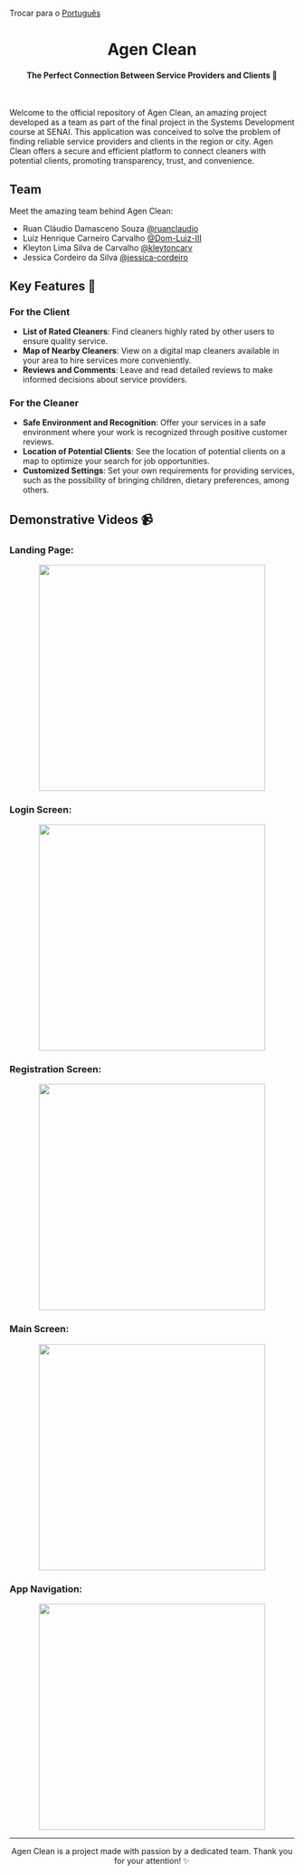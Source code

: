 Trocar para o [Português](README.md)

<div align="center">
<h1>Agen Clean</h1> 
<h4>The Perfect Connection Between Service Providers and Clients 🌟</h4> 
<br>
</div>

Welcome to the official repository of Agen Clean, an amazing project developed as a team as part of the final project in the Systems Development course at SENAI. This application was conceived to solve the problem of finding reliable service providers and clients in the region or city. Agen Clean offers a secure and efficient platform to connect cleaners with potential clients, promoting transparency, trust, and convenience.

## Team

Meet the amazing team behind Agen Clean:

- Ruan Cláudio Damasceno Souza [@ruanclaudio](https://github.com/ruanclaudio)
- Luiz Henrique Carneiro Carvalho [@Dom-Luiz-III](https://github.com/Dom-Luiz-III)
- Kleyton Lima Silva de Carvalho [@kleytoncarv](https://github.com/kleytoncarv)
- Jessica Cordeiro da Silva [@jessica-cordeiro](https://www.linkedin.com/in/jessica-cordeiro-744193239/)

## Key Features 🚀

### For the Client

- **List of Rated Cleaners**: Find cleaners highly rated by other users to ensure quality service.
- **Map of Nearby Cleaners**: View on a digital map cleaners available in your area to hire services more conveniently.
- **Reviews and Comments**: Leave and read detailed reviews to make informed decisions about service providers.

### For the Cleaner

- **Safe Environment and Recognition**: Offer your services in a safe environment where your work is recognized through positive customer reviews.
- **Location of Potential Clients**: See the location of potential clients on a map to optimize your search for job opportunities.
- **Customized Settings**: Set your own requirements for providing services, such as the possibility of bringing children, dietary preferences, among others.

## Demonstrative Videos 📹

### Landing Page:

<div align="center">
  <img src="./github_readme_assets/landing-page.gif" width="400">
</div>

### Login Screen:

<div align="center">
  <img src="./github_readme_assets/realizando-login.gif" width="400">
</div>

### Registration Screen:

<div align="center">
  <img src="./github_readme_assets/realizando-cadastro.gif" width="400">
</div>

### Main Screen:

<div align="center">
  <img src="./github_readme_assets/home-page.gif" width="400">
</div>

### App Navigation:

<div align="center">
  <img src="./github_readme_assets/demonstrando-app.gif" width="400">
</div>

---

<p align="center">
Agen Clean is a project made with passion by a dedicated team. Thank you for your attention! ✨
</p>
